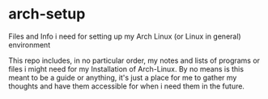 # arch-setup
Files and Info i need for setting up my Arch Linux (or Linux in general) environment

This repo includes, in no particular order, my notes and lists of programs or files i might need for my Installation of Arch-Linux.
By no means is this meant to be a guide or anything, it's just a place for me to gather my thoughts and have them accessible for when i need them in the future.
